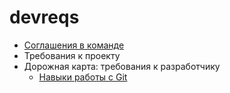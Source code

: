 # devreqs
  * [Соглашения в команде](https://github.com/mutan/devreqs/blob/main/conventions.md)
  * Требования к проекту
  * Дорожная карта: требования к разработчику
    * [Навыки работы с Git](https://github.com/mutan/devreqs/blob/main/git.md)
